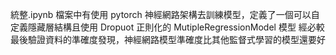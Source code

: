 統整.ipynb 檔案中有使用 pytorch 神經網路架構去訓練模型，定義了一個可以自定義隱藏層結構且使用 Dropuot 正則化的 MutipleRegressionModel 模型
經必較最後驗證資料的準確度發現，神經網路模型準確度比其他監督式學習的模型還要好
